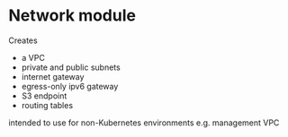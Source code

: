 # Network module

Creates 
- a VPC
- private and public subnets
- internet gateway
- egress-only ipv6 gateway 
- S3 endpoint
- routing tables

intended to use for non-Kubernetes environments e.g. management VPC
